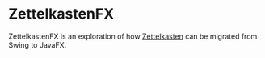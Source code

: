 # ZettelkastenFX

ZettelkastenFX is an exploration of how [Zettelkasten](https://github.com/Zettelkasten-Team/Zettelkasten) can be migrated from Swing to JavaFX.
